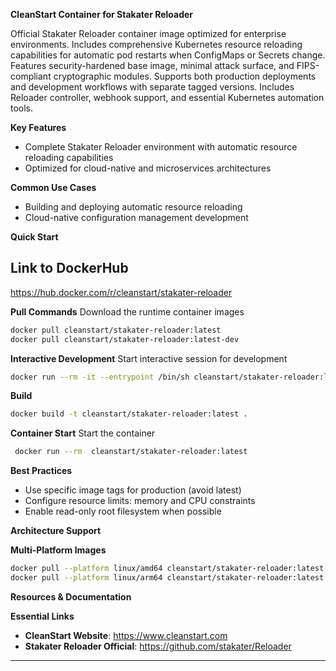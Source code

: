 **CleanStart Container for Stakater Reloader**

Official Stakater Reloader container image optimized for enterprise environments. Includes comprehensive Kubernetes resource reloading capabilities for automatic pod restarts when ConfigMaps or Secrets change. Features security-hardened base image, minimal attack surface, and FIPS-compliant cryptographic modules. Supports both production deployments and development workflows with separate tagged versions. Includes Reloader controller, webhook support, and essential Kubernetes automation tools.

**Key Features**
* Complete Stakater Reloader environment with automatic resource reloading capabilities
* Optimized for cloud-native and microservices architectures

**Common Use Cases**
* Building and deploying automatic resource reloading
* Cloud-native configuration management development

**Quick Start**

## Link to DockerHub 

https://hub.docker.com/r/cleanstart/stakater-reloader

**Pull Commands**
Download the runtime container images

```bash
docker pull cleanstart/stakater-reloader:latest
docker pull cleanstart/stakater-reloader:latest-dev
```

**Interactive Development**
Start interactive session for development

```bash
docker run --rm -it --entrypoint /bin/sh cleanstart/stakater-reloader:latest-dev
```

**Build**

```bash
docker build -t cleanstart/stakater-reloader:latest .
```

**Container Start**
Start the container
```bash
 docker run --rm  cleanstart/stakater-reloader:latest
 ```

**Best Practices**
* Use specific image tags for production (avoid latest)
* Configure resource limits: memory and CPU constraints
* Enable read-only root filesystem when possible

**Architecture Support**

**Multi-Platform Images**

```bash
docker pull --platform linux/amd64 cleanstart/stakater-reloader:latest
docker pull --platform linux/arm64 cleanstart/stakater-reloader:latest
```

**Resources & Documentation**

**Essential Links**
* **CleanStart Website**: https://www.cleanstart.com
* **Stakater Reloader Official**: https://github.com/stakater/Reloader

---
